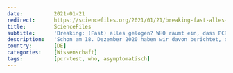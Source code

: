 ```yaml
---
date:          2021-01-21
redirect:      https://sciencefiles.org/2021/01/21/breaking-fast-alles-gelogen-who-raumt-ein-dass-pcr-tests-asymptomatisch-erkrankte-nicht-feststellen-konnen/
title:         ScienceFiles
subtitle:      'Breaking: (Fast) alles gelogen? WHO räumt ein, dass PCR-Tests asymptomatisch Erkrankte NICHT feststellen können'
description:   'Schon am 18. Dezember 2020 haben wir davon berichtet, dass die WHO vor der Unzuverlässigkeit von PCR-Tests warnt. Damals wurde den Labors, die für die Aufrechterhaltung der derzeitigen Hysterie so wichtig sind, empfohlen, die Beschreibung der Testhersteller zur Anwendung der PCR-Tests genau zu befolgen, um zu verhindern, dass Proben als positiv gewertet werden, die gar…'
country:       [DE]
categories:    [Wissenschaft]
tags:          [pcr-test, who, asymptomatisch]
---
```

